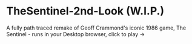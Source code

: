 # TheSentinel-2nd-Look (W.I.P.)
A fully path traced remake of Geoff Crammond's iconic 1986 game, The Sentinel - runs in your Desktop browser, click to play ->
